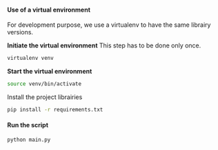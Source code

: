 
#### Use of a virtual environment
For development purpose, we use a virtualenv to have the same librairy versions.

**Initiate the virtual environment**
This step has to be done only once.
```bash
virtualenv venv
```

**Start the virtual environment**
```bash
source venv/bin/activate
```
Install the project librairies
```bash
pip install -r requirements.txt
```

#### Run the script
```bash
python main.py
```


